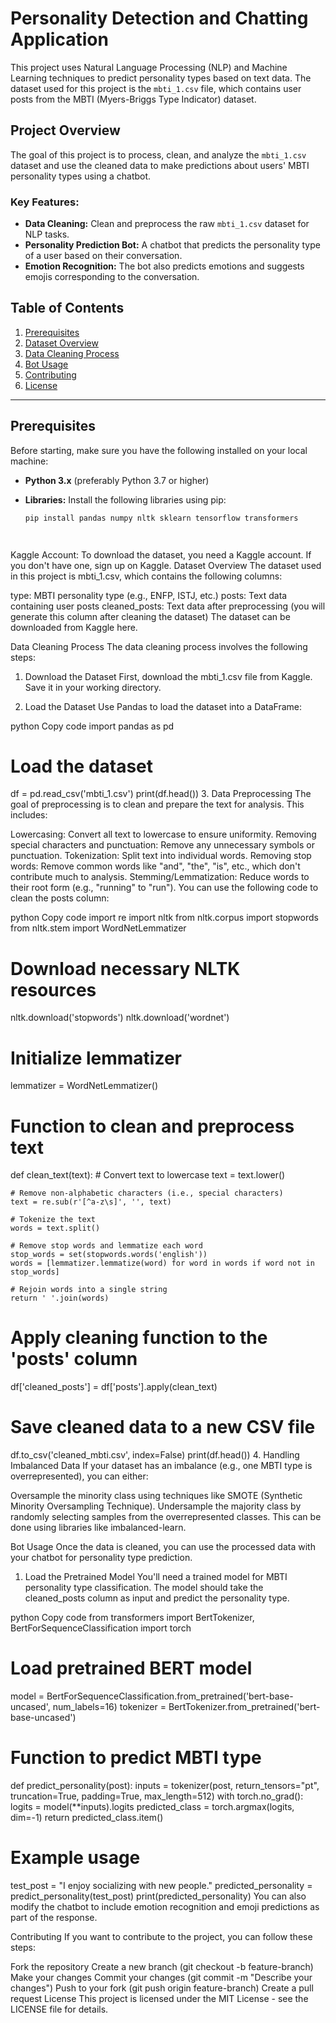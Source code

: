 # Personality Detection and Chatting Application

This project uses Natural Language Processing (NLP) and Machine Learning techniques to predict personality types based on text data. The dataset used for this project is the `mbti_1.csv` file, which contains user posts from the MBTI (Myers-Briggs Type Indicator) dataset.

## Project Overview

The goal of this project is to process, clean, and analyze the `mbti_1.csv` dataset and use the cleaned data to make predictions about users' MBTI personality types using a chatbot.

### Key Features:
- **Data Cleaning:** Clean and preprocess the raw `mbti_1.csv` dataset for NLP tasks.
- **Personality Prediction Bot:** A chatbot that predicts the personality type of a user based on their conversation.
- **Emotion Recognition:** The bot also predicts emotions and suggests emojis corresponding to the conversation.

## Table of Contents
1. [Prerequisites](#prerequisites)
2. [Dataset Overview](#dataset-overview)
3. [Data Cleaning Process](#data-cleaning-process)
4. [Bot Usage](#bot-usage)
5. [Contributing](#contributing)
6. [License](#license)

---

## Prerequisites

Before starting, make sure you have the following installed on your local machine:

- **Python 3.x** (preferably Python 3.7 or higher)
- **Libraries:** Install the following libraries using pip:
  
  ```bash
  pip install pandas numpy nltk sklearn tensorflow transformers




Kaggle Account: To download the dataset, you need a Kaggle account. If you don't have one, sign up on Kaggle.
Dataset Overview
The dataset used in this project is mbti_1.csv, which contains the following columns:

type: MBTI personality type (e.g., ENFP, ISTJ, etc.)
posts: Text data containing user posts
cleaned_posts: Text data after preprocessing (you will generate this column after cleaning the dataset)
The dataset can be downloaded from Kaggle here.

Data Cleaning Process
The data cleaning process involves the following steps:

1. Download the Dataset
First, download the mbti_1.csv file from Kaggle. Save it in your working directory.

2. Load the Dataset
Use Pandas to load the dataset into a DataFrame:

python
Copy code
import pandas as pd

# Load the dataset
df = pd.read_csv('mbti_1.csv')
print(df.head())
3. Data Preprocessing
The goal of preprocessing is to clean and prepare the text for analysis. This includes:

Lowercasing: Convert all text to lowercase to ensure uniformity.
Removing special characters and punctuation: Remove any unnecessary symbols or punctuation.
Tokenization: Split text into individual words.
Removing stop words: Remove common words like "and", "the", "is", etc., which don't contribute much to analysis.
Stemming/Lemmatization: Reduce words to their root form (e.g., "running" to "run").
You can use the following code to clean the posts column:

python
Copy code
import re
import nltk
from nltk.corpus import stopwords
from nltk.stem import WordNetLemmatizer

# Download necessary NLTK resources
nltk.download('stopwords')
nltk.download('wordnet')

# Initialize lemmatizer
lemmatizer = WordNetLemmatizer()

# Function to clean and preprocess text
def clean_text(text):
    # Convert text to lowercase
    text = text.lower()
    
    # Remove non-alphabetic characters (i.e., special characters)
    text = re.sub(r'[^a-z\s]', '', text)
    
    # Tokenize the text
    words = text.split()
    
    # Remove stop words and lemmatize each word
    stop_words = set(stopwords.words('english'))
    words = [lemmatizer.lemmatize(word) for word in words if word not in stop_words]
    
    # Rejoin words into a single string
    return ' '.join(words)

# Apply cleaning function to the 'posts' column
df['cleaned_posts'] = df['posts'].apply(clean_text)

# Save cleaned data to a new CSV file
df.to_csv('cleaned_mbti.csv', index=False)
print(df.head())
4. Handling Imbalanced Data
If your dataset has an imbalance (e.g., one MBTI type is overrepresented), you can either:

Oversample the minority class using techniques like SMOTE (Synthetic Minority Oversampling Technique).
Undersample the majority class by randomly selecting samples from the overrepresented classes.
This can be done using libraries like imbalanced-learn.

Bot Usage
Once the data is cleaned, you can use the processed data with your chatbot for personality type prediction.

1. Load the Pretrained Model
You'll need a trained model for MBTI personality type classification. The model should take the cleaned_posts column as input and predict the personality type.

python
Copy code
from transformers import BertTokenizer, BertForSequenceClassification
import torch

# Load pretrained BERT model
model = BertForSequenceClassification.from_pretrained('bert-base-uncased', num_labels=16)
tokenizer = BertTokenizer.from_pretrained('bert-base-uncased')

# Function to predict MBTI type
def predict_personality(post):
    inputs = tokenizer(post, return_tensors="pt", truncation=True, padding=True, max_length=512)
    with torch.no_grad():
        logits = model(**inputs).logits
    predicted_class = torch.argmax(logits, dim=-1)
    return predicted_class.item()

# Example usage
test_post = "I enjoy socializing with new people."
predicted_personality = predict_personality(test_post)
print(predicted_personality)
You can also modify the chatbot to include emotion recognition and emoji predictions as part of the response.

Contributing
If you want to contribute to the project, you can follow these steps:

Fork the repository
Create a new branch (git checkout -b feature-branch)
Make your changes
Commit your changes (git commit -m "Describe your changes")
Push to your fork (git push origin feature-branch)
Create a pull request
License
This project is licensed under the MIT License - see the LICENSE file for details.

